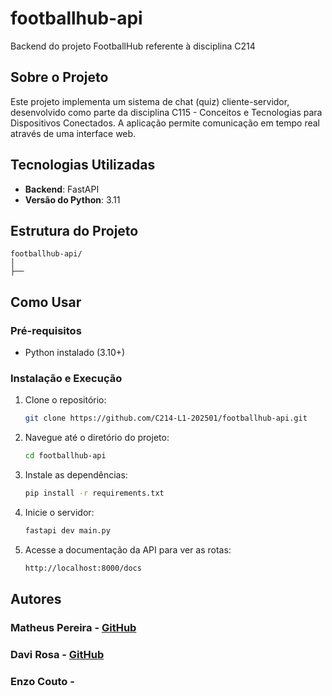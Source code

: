 # footballhub-api

Backend do projeto FootballHub referente à disciplina C214

## Sobre o Projeto

Este projeto implementa um sistema de chat (quiz) cliente-servidor, desenvolvido como parte da disciplina C115 - Conceitos e Tecnologias para Dispositivos Conectados. A aplicação permite comunicação em tempo real através de uma interface web.

## Tecnologias Utilizadas

- **Backend**: FastAPI
- **Versão do Python**: 3.11

## Estrutura do Projeto

```
footballhub-api/
│
├──
```

## Como Usar

### Pré-requisitos

- Python instalado (3.10+)

### Instalação e Execução

1. Clone o repositório:

   ```bash
   git clone https://github.com/C214-L1-202501/footballhub-api.git
   ```

2. Navegue até o diretório do projeto:

   ```bash
   cd footballhub-api
   ```

3. Instale as dependências:

   ```bash
   pip install -r requirements.txt
   ```

4. Inicie o servidor:

   ```bash
   fastapi dev main.py
   ```

5. Acesse a documentação da API para ver as rotas:
   ```bash
   http://localhost:8000/docs
   ```

## Autores

### Matheus Pereira - [GitHub](https://github.com/mathzpereira)

### Davi Rosa - [GitHub](https://github.com/DaviRGomes)  

### Enzo Couto -
